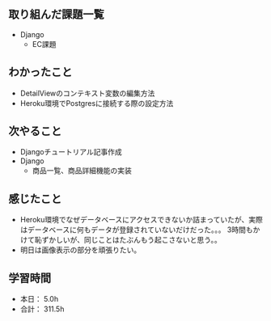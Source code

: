 ## 取り組んだ課題一覧

- Django
  - EC課題

## わかったこと
- DetailViewのコンテキスト変数の編集方法
- Heroku環境でPostgresに接続する際の設定方法

## 次やること
- Djangoチュートリアル記事作成
- Django
  - 商品一覧、商品詳細機能の実装

## 感じたこと
- Heroku環境でなぜデータベースにアクセスできないか詰まっていたが、実際はデータベースに何もデータが登録されていないだけだった。。。
3時間もかけて恥ずかしいが、同じことはたぶんもう起こさないと思う。。
- 明日は画像表示の部分を頑張りたい。


## 学習時間

- 本日： 5.0h
- 合計： 311.5h
